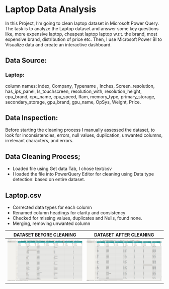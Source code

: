 # Laptop Data Analysis
In this Project, I’m going to clean laptop dataset in Microsoft Power Query. The task is to analyze the Laptop dataset and answer some key questions like, more expensive laptop, cheapest laptop laptop w.r.t. the brand, most expensive brand, distribution of price etc. Then, I use Microsoft Power BI to Visualize data and create an interactive dashboard.

## Data Source:

### Laptop:

column names: 
index, Company, Typename , Inches, Screen_resolution, has_ips_panel, Is_touchscreen, resolution_with, resolution_height, cpu_brand, cpu_name, cpu_speed, Ram, memory_type, primary_storage, secondary_storage, gpu_brand, gpu_name, OpSys, Weight, Price.



## Data Inspection:
Before starting the cleaning process I manually assessed the dataset, to look for inconsistencies, errors, null values, duplication, unwanted columns, irrelevant characters, and errors.

## Data Cleaning Process;
- Loaded file using Get data Tab, I chose text/csv
- I loaded the file into PowerQuery Editor for cleaning using Data type detection: based on entire dataset.

## Laptop.csv

- Corrected data types for each column
- Renamed column headings for clarity and consistency
- Checked for missing values, duplicates and Nulls, found none.
- Merging, removing unwanted column

DATASET BEFORE CLEANING         |        DATASET AFTER CLEANING
:-------------------------------:|:---------------------------------:
![](https://github.com/AkshPraj/Laptop-Data-Analysis/blob/main/image./before.PNG) |![](https://github.com/AkshPraj/Laptop-Data-Analysis/blob/main/image./aftercleannnnn.PNG)
